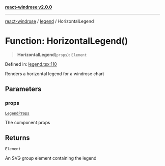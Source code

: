 [**react-windrose v2.0.0**](../../README.md)

***

[react-windrose](../../README.md) / [legend](../README.md) / HorizontalLegend

# Function: HorizontalLegend()

> **HorizontalLegend**(`props`): `Element`

Defined in: [legend.tsx:110](https://github.com/JulesBlm/react-windrose/blob/2451c9dad633102e7fc35b9698082791f2a32227/src/legend.tsx#L110)

Renders a horizontal legend for a windrose chart

## Parameters

### props

[`LegendProps`](../type-aliases/LegendProps.md)

The component props

## Returns

`Element`

An SVG group element containing the legend
